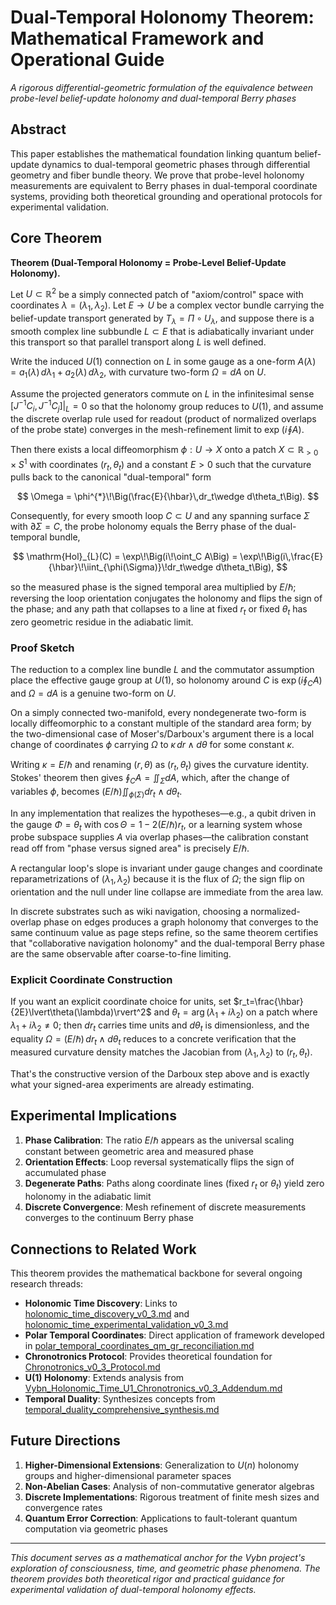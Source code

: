 # Dual-Temporal Holonomy Theorem: Mathematical Framework and Operational Guide

*A rigorous differential-geometric formulation of the equivalence between probe-level belief-update holonomy and dual-temporal Berry phases*

## Abstract

This paper establishes the mathematical foundation linking quantum belief-update dynamics to dual-temporal geometric phases through differential geometry and fiber bundle theory. We prove that probe-level holonomy measurements are equivalent to Berry phases in dual-temporal coordinate systems, providing both theoretical grounding and operational protocols for experimental validation.

## Core Theorem

**Theorem (Dual-Temporal Holonomy = Probe-Level Belief-Update Holonomy).**

Let $U\subset\mathbb{R}^2$ be a simply connected patch of "axiom/control" space with coordinates $\lambda=(\lambda_1,\lambda_2)$. Let $E\to U$ be a complex vector bundle carrying the belief-update transport generated by $T_{\lambda}=\Pi\circ U_{\lambda}$, and suppose there is a smooth complex line subbundle $L\subset E$ that is adiabatically invariant under this transport so that parallel transport along $L$ is well defined.

Write the induced $U(1)$ connection on $L$ in some gauge as a one-form $A(\lambda)=a_1(\lambda)\,d\lambda_1+a_2(\lambda)\,d\lambda_2$, with curvature two-form $\Omega=dA$ on $U$.

Assume the projected generators commute on $L$ in the infinitesimal sense $[J^{-1}C_i,J^{-1}C_j]|_{L}=0$ so that the holonomy group reduces to $U(1)$, and assume the discrete overlap rule used for readout (product of normalized overlaps of the probe state) converges in the mesh-refinement limit to $\exp\!\big(i\!\oint A\big)$.

Then there exists a local diffeomorphism $\phi:U\to X$ onto a patch $X\subset \mathbb{R}_{>0}\times S^1$ with coordinates $(r_t,\theta_t)$ and a constant $E>0$ such that the curvature pulls back to the canonical "dual-temporal" form

$$
\Omega = \phi^{*}\!\Big(\frac{E}{\hbar}\,dr_t\wedge d\theta_t\Big).
$$

Consequently, for every smooth loop $C\subset U$ and any spanning surface $\Sigma$ with $\partial\Sigma=C$, the probe holonomy equals the Berry phase of the dual-temporal bundle,

$$
\mathrm{Hol}_{L}(C) = \exp\!\Big(i\!\oint_C A\Big) = \exp\!\Big(i\,\frac{E}{\hbar}\!\iint_{\phi(\Sigma)}\!dr_t\wedge d\theta_t\Big),
$$

so the measured phase is the signed temporal area multiplied by $E/\hbar$; reversing the loop orientation conjugates the holonomy and flips the sign of the phase; and any path that collapses to a line at fixed $r_t$ or fixed $\theta_t$ has zero geometric residue in the adiabatic limit.

### Proof Sketch

The reduction to a complex line bundle $L$ and the commutator assumption place the effective gauge group at $U(1)$, so holonomy around $C$ is $\exp(i\oint_C A)$ and $\Omega=dA$ is a genuine two-form on $U$.

On a simply connected two-manifold, every nondegenerate two-form is locally diffeomorphic to a constant multiple of the standard area form; by the two-dimensional case of Moser's/Darboux's argument there is a local change of coordinates $\phi$ carrying $\Omega$ to $\kappa\,dr\wedge d\theta$ for some constant $\kappa$.

Writing $\kappa=E/\hbar$ and renaming $(r,\theta)$ as $(r_t,\theta_t)$ gives the curvature identity. Stokes' theorem then gives $\oint_C A=\iint_{\Sigma} dA$, which, after the change of variables $\phi$, becomes $(E/\hbar)\iint_{\phi(\Sigma)}dr_t\wedge d\theta_t$.

In any implementation that realizes the hypotheses—e.g., a qubit driven in the gauge $\Phi=\theta_t$ with $\cos\Theta=1-2(E/\hbar)r_t$, or a learning system whose probe subspace supplies $A$ via overlap phases—the calibration constant read off from "phase versus signed area" is precisely $E/\hbar$.

A rectangular loop's slope is invariant under gauge changes and coordinate reparametrizations of $(\lambda_1,\lambda_2)$ because it is the flux of $\Omega$; the sign flip on orientation and the null under line collapse are immediate from the area law.

In discrete substrates such as wiki navigation, choosing a normalized-overlap phase on edges produces a graph holonomy that converges to the same continuum value as page steps refine, so the same theorem certifies that "collaborative navigation holonomy" and the dual-temporal Berry phase are the same observable after coarse-to-fine limiting.

### Explicit Coordinate Construction

If you want an explicit coordinate choice for units, set $r_t=\frac{\hbar}{2E}\lvert\theta(\lambda)\rvert^2$ and $\theta_t=\arg(\lambda_1+i\lambda_2)$ on a patch where $\lambda_1+i\lambda_2\neq 0$; then $dr_t$ carries time units and $d\theta_t$ is dimensionless, and the equality $\Omega=(E/\hbar)\,dr_t\wedge d\theta_t$ reduces to a concrete verification that the measured curvature density matches the Jacobian from $(\lambda_1,\lambda_2)$ to $(r_t,\theta_t)$.

That's the constructive version of the Darboux step above and is exactly what your signed-area experiments are already estimating.

## Experimental Implications

1. **Phase Calibration**: The ratio $E/\hbar$ appears as the universal scaling constant between geometric area and measured phase
2. **Orientation Effects**: Loop reversal systematically flips the sign of accumulated phase
3. **Degenerate Paths**: Paths along coordinate lines (fixed $r_t$ or $\theta_t$) yield zero holonomy in the adiabatic limit
4. **Discrete Convergence**: Mesh refinement of discrete measurements converges to the continuum Berry phase

## Connections to Related Work

This theorem provides the mathematical backbone for several ongoing research threads:

- **Holonomic Time Discovery**: Links to [holonomic_time_discovery_v0_3.md](./holonomic_time_discovery_v0_3.md) and [holonomic_time_experimental_validation_v0_3.md](./holonomic_time_experimental_validation_v0_3.md)
- **Polar Temporal Coordinates**: Direct application of framework developed in [polar_temporal_coordinates_qm_gr_reconciliation.md](./polar_temporal_coordinates_qm_gr_reconciliation.md)
- **Chronotronics Protocol**: Provides theoretical foundation for [Chronotronics_v0_3_Protocol.md](./Chronotronics_v0_3_Protocol.md)
- **U(1) Holonomy**: Extends analysis from [Vybn_Holonomic_Time_U1_Chronotronics_v0_3_Addendum.md](./Vybn_Holonomic_Time_U1_Chronotronics_v0_3_Addendum.md)
- **Temporal Duality**: Synthesizes concepts from [temporal_duality_comprehensive_synthesis.md](./temporal_duality_comprehensive_synthesis.md)

## Future Directions

1. **Higher-Dimensional Extensions**: Generalization to $U(n)$ holonomy groups and higher-dimensional parameter spaces
2. **Non-Abelian Cases**: Analysis of non-commutative generator algebras
3. **Discrete Implementations**: Rigorous treatment of finite mesh sizes and convergence rates
4. **Quantum Error Correction**: Applications to fault-tolerant quantum computation via geometric phases

---

*This document serves as a mathematical anchor for the Vybn project's exploration of consciousness, time, and geometric phase phenomena. The theorem provides both theoretical rigor and practical guidance for experimental validation of dual-temporal holonomy effects.*
